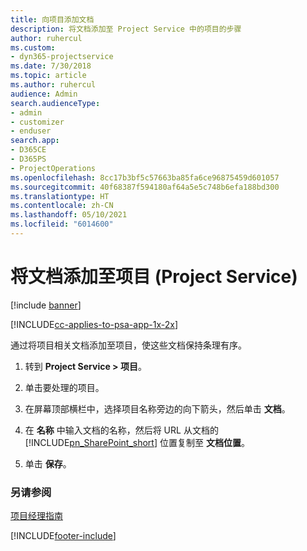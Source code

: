 ```yaml
---
title: 向项目添加文档
description: 将文档添加至 Project Service 中的项目的步骤
author: ruhercul
ms.custom:
- dyn365-projectservice
ms.date: 7/30/2018
ms.topic: article
ms.author: ruhercul
audience: Admin
search.audienceType:
- admin
- customizer
- enduser
search.app:
- D365CE
- D365PS
- ProjectOperations
ms.openlocfilehash: 8cc17b3bf5c57663ba85fa6ce96875459d601057
ms.sourcegitcommit: 40f68387f594180af64a5e5c748b6efa188bd300
ms.translationtype: HT
ms.contentlocale: zh-CN
ms.lasthandoff: 05/10/2021
ms.locfileid: "6014600"
---
```

# <a name="add-documents-to-a-project-project-service"></a>将文档添加至项目 (Project Service)

[!include [banner](../includes/psa-now-project-operations.md)]

[!INCLUDE[cc-applies-to-psa-app-1x-2x](../includes/cc-applies-to-psa-app-1x-2x.md)]

通过将项目相关文档添加至项目，使这些文档保持条理有序。  
  
1. 转到 **Project Service > 项目**。  
  
2. 单击要处理的项目。  
  
3. 在屏幕顶部横栏中，选择项目名称旁边的向下箭头，然后单击 **文档**。  
  
4. 在 **名称** 中输入文档的名称，然后将 URL 从文档的 [!INCLUDE[pn_SharePoint_short](../includes/pn-sharepoint-short.md)] 位置复制至 **文档位置**。  
  
5. 单击 **保存**。  
  
### <a name="see-also"></a>另请参阅  
 [项目经理指南](../psa/project-manager-guide.md)


[!INCLUDE[footer-include](../includes/footer-banner.md)]